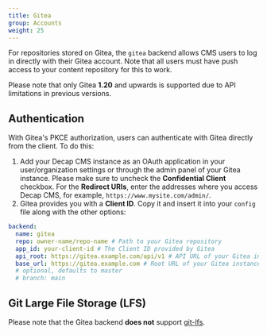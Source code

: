 ```yaml
---
title: Gitea
group: Accounts
weight: 25
---
```


For repositories stored on Gitea, the `gitea` backend allows CMS users to log in directly with their Gitea account. Note that all users must have push access to your content repository for this to work.

Please note that only Gitea **1.20** and upwards is supported due to API limitations in previous versions.

## Authentication

With Gitea's PKCE authorization, users can authenticate with Gitea directly from the client. To do this:

1. Add your Decap CMS instance as an OAuth application in your user/organization settings or through the admin panel of your Gitea instance. Please make sure to uncheck the **Confidential Client** checkbox. For the **Redirect URIs**, enter the addresses where you access Decap CMS, for example, `https://www.mysite.com/admin/`.
2. Gitea provides you with a **Client ID**. Copy it and insert it into your `config` file along with the other options:

```yaml
backend:
  name: gitea
  repo: owner-name/repo-name # Path to your Gitea repository
  app_id: your-client-id # The Client ID provided by Gitea
  api_root: https://gitea.example.com/api/v1 # API URL of your Gitea instance
  base_url: https://gitea.example.com # Root URL of your Gitea instance
  # optional, defaults to master
  # branch: main
```

## Git Large File Storage (LFS)

Please note that the Gitea backend **does not** support [git-lfs](https://git-lfs.github.com/).
